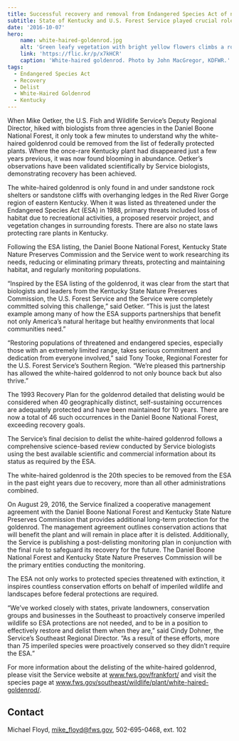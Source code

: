 ```yaml
---
title: Successful recovery and removal from Endangered Species Act of native Kentucky plant a victory for conservation partners
subtitle: State of Kentucky and U.S. Forest Service played crucial role in recovering the white-haired goldenrod, adding to growing list of ESA successes
date: '2016-10-07'
hero:
    name: white-haired-goldenrod.jpg
    alt: 'Green leafy vegetation with bright yellow flowers climbs a rock face.'
    link: 'https://flic.kr/p/x7kHCR'
    caption: 'White-haired goldenrod. Photo by John MacGregor, KDFWR.'
tags:
  - Endangered Species Act
  - Recovery
  - Delist
  - White-Haired Goldenrod
  - Kentucky
---
```


When Mike Oetker, the U.S. Fish and Wildlife Service’s Deputy Regional Director, hiked with biologists from three agencies in the Daniel Boone National Forest, it only took a few minutes to understand why the white-haired goldenrod could be removed from the list of federally protected plants. Where the once-rare Kentucky plant had disappeared just a few years previous, it was now found blooming in abundance. Oetker’s observations have been validated scientifically by Service biologists, demonstrating recovery has been achieved.

The white-haired goldenrod is only found in and under sandstone rock shelters or sandstone cliffs with overhanging ledges in the Red River Gorge region of eastern Kentucky. When it was listed as threatened under the Endangered Species Act (ESA) in 1988, primary threats included loss of habitat due to recreational activities, a proposed reservoir project, and vegetation changes in surrounding forests. There are also no state laws protecting rare plants in Kentucky.

Following the ESA listing, the Daniel Boone National Forest, Kentucky State Nature Preserves Commission and the Service went to work researching its needs, reducing or eliminating primary threats, protecting and maintaining habitat, and regularly monitoring populations.

“Inspired by the ESA listing of the goldenrod, it was clear from the start that biologists and leaders from the Kentucky State Nature Preserves Commission, the U.S. Forest Service and the Service were completely committed solving this challenge,” said Oetker. “This is just the latest example among many of how the ESA supports partnerships that benefit not only America’s natural heritage but healthy environments that local communities need.”

“Restoring populations of threatened and endangered species, especially those with an extremely limited range, takes serious commitment and dedication from everyone involved,” said Tony Tooke, Regional Forester for the U.S. Forest Service’s Southern Region. “We’re pleased this partnership has allowed the white-haired goldenrod to not only bounce back but also thrive.”

The 1993 Recovery Plan for the goldenrod detailed that delisting would be considered when 40 geographically distinct, self-sustaining occurrences are adequately protected and have been maintained for 10 years. There are now a total of 46 such occurrences in the Daniel Boone National Forest, exceeding recovery goals.

The Service’s final decision to delist the white-haired goldenrod follows a comprehensive science-based review conducted by Service biologists using the best available scientific and commercial information about its status as required by the ESA.  

The white-haired goldenrod is the 20th species to be removed from the ESA in the past eight years due to recovery, more than all other administrations combined.

On August 29, 2016, the Service finalized a cooperative management agreement with the Daniel Boone National Forest and Kentucky State Nature Preserves Commission that provides additional long-term protection for the goldenrod. The management agreement outlines conservation actions that will benefit the plant and will remain in place after it is delisted. Additionally, the Service is publishing a post-delisting monitoring plan in conjunction with the final rule to safeguard its recovery for the future.  The Daniel Boone National Forest and Kentucky State Nature Preserves Commission will be the primary entities conducting the monitoring.

The ESA not only works to protected species threatened with extinction, it inspires countless conservation efforts on behalf of imperiled wildlife and landscapes before federal protections are required.

“We’ve worked closely with states, private landowners, conservation groups and businesses in the Southeast to proactively conserve imperiled wildlife so ESA protections are not needed, and to be in a position to effectively restore and delist them when they are,” said Cindy Dohner, the Service’s Southeast Regional Director. “As a result of these efforts, more than 75 imperiled species were proactively conserved so they didn’t require the ESA.”

For more information about the delisting of the white-haired goldenrod, please visit the Service website at www.fws.gov/frankfort/ and visit the species page at www.fws.gov/southeast/wildlife/plant/white-haired-goldenrod/.

## Contact

Michael Floyd, [mike_floyd@fws.gov](mailto:mike_floyd@fws.gov),  502-695-0468, ext. 102

